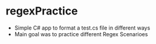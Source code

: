 # regexPractice
- Simple C# app to format a test.cs file in different ways
- Main goal was to practice different Regex Scenarioes